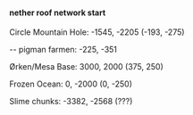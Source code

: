 


#### nether roof network start

Circle Mountain Hole:  -1545, -2205   (-193, -275)

   -- pigman farmen: -225, -351

Ørken/Mesa Base:  3000, 2000   (375, 250)

Frozen Ocean:  0, -2000   (0, -250)




Slime chunks:
-3382, -2568 (???)


